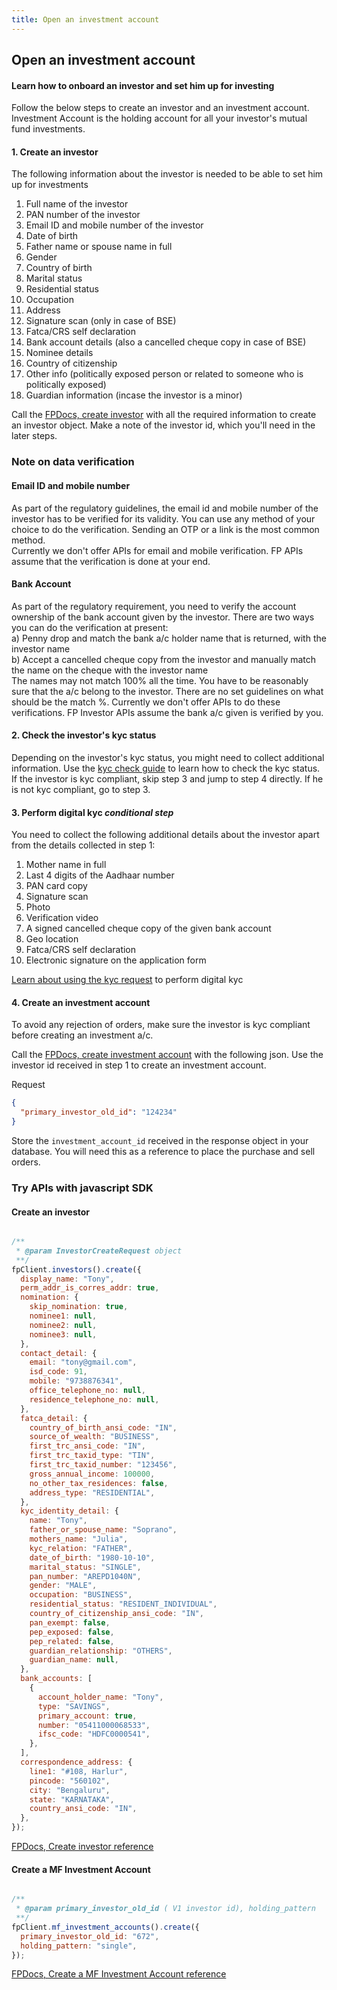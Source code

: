 ```yaml
---
title: Open an investment account
---
```


## Open an investment account

#### Learn how to onboard an investor and set him up for investing

Follow the below steps to create an investor and an investment account. Investment Account is the holding account for all your investor's mutual fund investments.

#### 1. Create an investor

The following information about the investor is needed to be able to set him up for investments

1. Full name of the investor
2. PAN number of the investor
3. Email ID and mobile number of the investor
4. Date of birth
5. Father name or spouse name in full
6. Gender
7. Country of birth
8. Marital status
9. Residential status
10. Occupation
11. Address
12. Signature scan (only in case of BSE)
13. Fatca/CRS self declaration
14. Bank account details (also a cancelled cheque copy in case of BSE)
15. Nominee details
16. Country of citizenship
17. Other info (politically exposed person or related to someone who is politically exposed)
18. Guardian information (incase the investor is a minor)

Call the [FPDocs, create investor](https://fintechprimitives.com/api/#create-an-investor) with all the required information to create an investor object. Make a note of the investor id, which you'll need in the later steps.

### Note on data verification

#### Email ID and mobile number

As part of the regulatory guidelines, the email id and mobile number of the investor has to be verified for its validity. You can use any method of your choice to do the verification. Sending an OTP or a link is the most common method.  
Currently we don't offer APIs for email and mobile verification. FP APIs assume that the verification is done at your end.

#### Bank Account

As part of the regulatory requirement, you need to verify the account ownership of the bank account given by the investor. There are two ways you can do the verification at present:  
a) Penny drop and match the bank a/c holder name that is returned, with the investor name  
b) Accept a cancelled cheque copy from the investor and manually match the name on the cheque with the investor name  
The names may not match 100% all the time. You have to be reasonably sure that the a/c belong to the investor. There are no set guidelines on what should be the match %.
Currently we don't offer APIs to do these verifications. FP Investor APIs assume the bank a/c given is verified by you.

#### 2. Check the investor's kyc status

Depending on the investor's kyc status, you might need to collect additional information. Use the [kyc check guide](/identity/kyc-check) to learn how to check the kyc status.
If the investor is kyc compliant, skip step 3 and jump to step 4 directly. If he is not kyc compliant, go to step 3.

#### 3. Perform digital kyc _conditional step_

You need to collect the following additional details about the investor apart from the details collected in step 1:

1. Mother name in full
2. Last 4 digits of the Aadhaar number
3. PAN card copy
4. Signature scan
5. Photo
6. Verification video
7. A signed cancelled cheque copy of the given bank account
8. Geo location
9. Fatca/CRS self declaration
10. Electronic signature on the application form

[Learn about using the kyc request](/identity/kyc-request) to perform digital kyc

#### 4. Create an investment account

To avoid any rejection of orders, make sure the investor is kyc compliant before creating an investment a/c.

Call the [FPDocs, create investment account](https://fintechprimitives.com/docs/api/#create-a-mf-investment-account) with the following json. Use the investor id received in step 1 to create an investment account.

Request

```json
{
  "primary_investor_old_id": "124234"
}
```

Store the `investment_account_id` received in the response object in your database. You will need this as a reference to place the purchase and sell orders.

### Try APIs with javascript SDK

#### Create an investor

```javascript

/**
 * @param InvestorCreateRequest object
 **/
fpClient.investors().create({
  display_name: "Tony",
  perm_addr_is_corres_addr: true,
  nomination: {
    skip_nomination: true,
    nominee1: null,
    nominee2: null,
    nominee3: null,
  },
  contact_detail: {
    email: "tony@gmail.com",
    isd_code: 91,
    mobile: "9738876341",
    office_telephone_no: null,
    residence_telephone_no: null,
  },
  fatca_detail: {
    country_of_birth_ansi_code: "IN",
    source_of_wealth: "BUSINESS",
    first_trc_ansi_code: "IN",
    first_trc_taxid_type: "TIN",
    first_trc_taxid_number: "123456",
    gross_annual_income: 100000,
    no_other_tax_residences: false,
    address_type: "RESIDENTIAL",
  },
  kyc_identity_detail: {
    name: "Tony",
    father_or_spouse_name: "Soprano",
    mothers_name: "Julia",
    kyc_relation: "FATHER",
    date_of_birth: "1980-10-10",
    marital_status: "SINGLE",
    pan_number: "AREPD1040N",
    gender: "MALE",
    occupation: "BUSINESS",
    residential_status: "RESIDENT_INDIVIDUAL",
    country_of_citizenship_ansi_code: "IN",
    pan_exempt: false,
    pep_exposed: false,
    pep_related: false,
    guardian_relationship: "OTHERS",
    guardian_name: null,
  },
  bank_accounts: [
    {
      account_holder_name: "Tony",
      type: "SAVINGS",
      primary_account: true,
      number: "05411000068533",
      ifsc_code: "HDFC0000541",
    },
  ],
  correspondence_address: {
    line1: "#108, Harlur",
    pincode: "560102",
    city: "Bengaluru",
    state: "KARNATAKA",
    country_ansi_code: "IN",
  },
});
```

[FPDocs, Create investor reference](https://fintechprimitives.com/docs/api/#create-an-investor)

#### Create a MF Investment Account

```javascript

/**
 * @param primary_investor_old_id ( V1 investor id), holding_pattern
 **/
fpClient.mf_investment_accounts().create({
  primary_investor_old_id: "672",
  holding_pattern: "single",
});
```

[FPDocs, Create a MF Investment Account reference](https://fintechprimitives.com/docs/api/#create-a-mf-investment-account)
